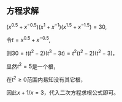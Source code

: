 ## 方程求解

$(x^{0.5}+x^{-0.5})(x^1+x^{-1})(x^{1.5}+x^{-1.5})=30,$

令$t=x^{0.5}+x^{-0.5}$, 

则$30=t(t^2-2)(t^3-3t)=t^2(t^2-2)(t^2-3)$，

显然$t^2=5$是一个根，

在$t^2\ge 0$范围内易知没有其它根，

因此$x+1/x=3$，代入二次方程求根公式即可。